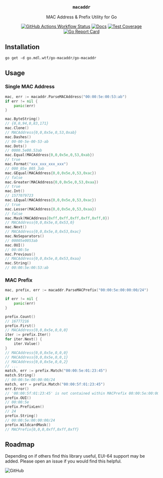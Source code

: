 <div align="center">

### `macaddr`

MAC Address & Prefix Utility for Go

[![GitHub Actions Workflow Status](https://img.shields.io/github/actions/workflow/status/thatmattlove/go-macaddr/test.yml?style=for-the-badge)](https://github.com/thatmattlove/go-macaddr/actions/workflows/test.yml) [![Docs](https://img.shields.io/badge/godoc-reference-007D9C.svg?style=for-the-badge)](https://pkg.go.dev/go.mdl.wtf/go-macaddr) [![Test Coverage](https://img.shields.io/coverallsCoverage/github/thatmattlove/go-macaddr?style=for-the-badge)](https://coveralls.io/github/thatmattlove/go-macaddr) [![Go Report Card](https://goreportcard.com/badge/github.com/thatmattlove/go-macaddr?style=for-the-badge)](https://goreportcard.com/report/github.com/thatmattlove/go-macaddr)

</div>

## Installation

```
go get -d go.mdl.wtf/go-macaddr/go-macaddr
```

## Usage

### Single MAC Address

```go
mac, err := macaddr.ParseMACAddress("00:00:5e:00:53:ab")
if err != nil {
    panic(err)
}

mac.ByteString()
// {0,0,94,0,83,171}
mac.Clone()
// MACAddress{0,0,0x5e,0,53,0xab}
mac.Dashes()
// 00-00-5e-00-53-ab
mac.Dots()
// 0000.5e00.53ab
mac.Equal(MACAddress{0,0,0x5e,0,53,0xab})
// true
mac.Format("xxx_xxx_xxx_xxx")
// 000_05e_005_3ab
mac.GEqual(MACAddress{0,0,0x5e,0,53,0xac})
// false
mac.Greater(MACAddress{0,0,0x5e,0,53,0xaa})
// true
mac.Int()
// 1577079723
mac.LEqual(MACAddress{0,0,0x5e,0,53,0xac})
// true
mac.Lesser(MACAddress{0,0,0x5e,0,53,0xaa})
// false
mac.Mask(MACAddress{0xff,0xff,0xff,0xff,0xff,0})
// MACAddress{0,0,0x5e,0,0x53,0}
mac.Next()
// MACAddress{0,0,0x5e,0,0x53,0xac}
mac.NoSeparators()
// 00005e0053ab
mac.OUI()
// 00:00:5e
mac.Previous()
// MACAddress{0,0,0x5e,0,0x53,0xaa}
mac.String()
// 00:00:5e:00:53:ab
```

### MAC Prefix

```go
mac, prefix, err := macaddr.ParseMACPrefix("00:00:5e:00:00:00/24")

if err != nil {
    panic(err)
}

prefix.Count()
// 16777216
prefix.First()
// MACAddress{0,0,0x5e,0,0,0}
iter := prefix.Iter()
for iter.Next() {
    iter.Value()
}
// MACAddress{0,0,0x5e,0,0,0}
// MACAddress{0,0,0x5e,0,0,1}
// MACAddress{0,0,0x5e,0,0,2}
// ...
match, err := prefix.Match("00:00:5e:01:23:45")
match.String()
// 00:00:5e:00:00:00/24
match, err = prefix.Match("00:00:5f:01:23:45")
err.Error()
// '00:00:5f:01:23:45' is not contained within MACPrefix 00:00:5e:00:00:00/24
prefix.OUI()
// 00:00:5e
prefix.PrefixLen()
// 24
prefix.String()
// 00:00:5e:00:00:00/24
prefix.WildcardMask()
// MACPrefix{0,0,0,0xff,0xff,0xff}
```

## Roadmap

Depending on if others find this library useful, EUI-64 support may be added. Please open an issue if you would find this helpful.

![GitHub](https://img.shields.io/github/license/thatmattlove/go-macaddr?color=000&style=for-the-badge)
